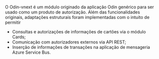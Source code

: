 O Odin-vnext é um módulo originado da aplicação Odin genérico para ser usado como um produto de autorização.
Além das funcionalidades originais, adaptações estruturais foram implementadas com o intuito de permitir

- Consultas e autorizações de informações de cartões via o módulo Cards;
- Comunicação com autorizadores externos via API REST;
- Inserção de informações de transações na aplicação de mensageria Azure Service Bus.

